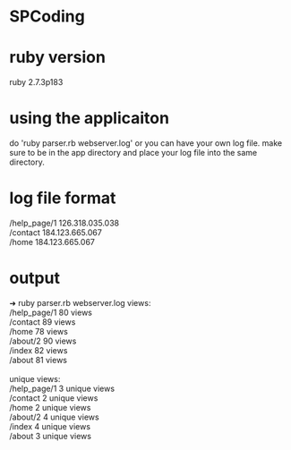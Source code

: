 # SPCoding

# ruby version
ruby 2.7.3p183

# using the applicaiton
do 'ruby parser.rb webserver.log' or you can have your own log file. make sure to be in the app directory and place your log file into the same directory.

# log file format
/help_page/1 126.318.035.038 <br />
/contact 184.123.665.067 <br />
/home 184.123.665.067 <br />

# output
➜  ruby parser.rb webserver.log
views: <br />
/help_page/1 80 views <br />
/contact 89 views <br />
/home 78 views <br />
/about/2 90 views <br />
/index 82 views <br />
/about 81 views <br />
<br />
unique views: <br />
/help_page/1 3 unique views <br />
/contact 2 unique views <br />
/home 2 unique views <br />
/about/2 4 unique views <br />
/index 4 unique views <br />
/about 3 unique views <br />
